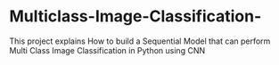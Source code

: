# Multiclass-Image-Classification-
This project explains How to build a Sequential Model that can perform Multi Class Image Classification in Python using CNN
